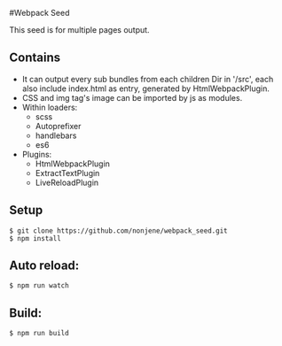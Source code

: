 #Webpack Seed

This seed is for multiple pages output.

## Contains
* It can output every sub bundles from each children Dir in '/src', each also include index.html as entry, generated by HtmlWebpackPlugin.
* CSS and img tag's image can be imported by js as modules.
* Within loaders: 
    - scss
    - Autoprefixer
    - handlebars
    - es6
* Plugins: 
    - HtmlWebpackPlugin
    - ExtractTextPlugin
    - LiveReloadPlugin


## Setup
```
$ git clone https://github.com/nonjene/webpack_seed.git
$ npm install
```


## Auto reload:
```
$ npm run watch
```

## Build:
```
$ npm run build
```